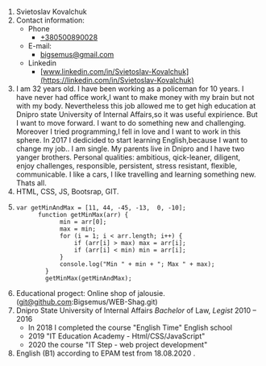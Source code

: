 1. Svietoslav Kovalchuk
1. Contact information:
   - Phone
     - [+380500890028](https://+380500890028)
   - E-mail:
     - [bigsemus@gmail.com](https://bigsemus@gmail.com)
   - Linkedin
     - [www.linkedin.com/in/Svietoslav-Kovalchuk](https://linkedin.com/in/Svietoslav-Kovalchuk)
1. I am 32 years old. I have been working as a policeman for 10 years. I have never had office work,I want to make money with my brain but not with my body. Nevertheless this job allowed me to get high education at Dnipro state University of Internal Affairs,so it was useful expirience.
   But I want to move forward. I want to do something new and challenging. Moreover I tried programming,I fell in love and I want to work in this sphere. In 2017 I dedicided to start learning English,because I want to change my job..
   I am single. My parents live in Dnipro and I have two yanger brothers. Personal qualities: ambitious, qick-leaner, diligent, enjoy challenges, responsible, persistent, stress resistant, flexible, communicable. I like a cars, I like travelling and learning something new. Thats all.
1. HTML, CSS, JS, Bootsrap, GIT.
1. ```
   var getMinAndMax = [11, 44, -45, -13,  0, -10];
         function getMinMax(arr) {
               min = arr[0];
               max = min;
               for (i = 1; i < arr.length; i++) {
                   if (arr[i] > max) max = arr[i];
                   if (arr[i] < min) min = arr[i];
               }
               console.log("Min " + min + "; Max " + max);
           }
           getMinMax(getMinAndMax);
   ```
1. Educational progect: Online shop of jalousie. (git@github.com:Bigsemus/WEB-Shag.git)
1. Dnipro State University of Internal Affairs _Bachelor_ of Law, _Legist_ 2010 – 2016
   - In 2018 I completed the course "English Time" English school
   - 2019 "IT Education Academy - Html/CSS/JavaScript"
   - 2020 the course "IT Step - web project development"
1. English (B1) according to EPAM test from 18.08.2020 .
